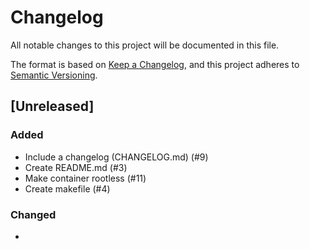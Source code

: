# Changelog

All notable changes to this project will be documented in this file.

The format is based on [Keep a Changelog](https://keepachangelog.com/en/1.1.0/),
and this project adheres to [Semantic Versioning](https://semver.org/spec/v2.0.0.html).

## [Unreleased]

### Added

- Include a changelog (CHANGELOG.md) (#9)
- Create README.md (#3)
- Make container rootless (#11)
- Create makefile (#4)


### Changed

 - 
